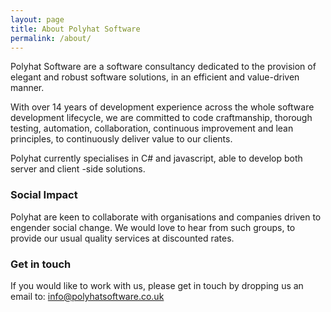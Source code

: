 ```yaml
---
layout: page
title: About Polyhat Software
permalink: /about/
---
```


Polyhat Software are a software consultancy dedicated to the provision of elegant and robust software solutions, in an efficient and value-driven manner.

With over 14 years of development experience across the whole software development lifecycle, we are committed to code craftmanship, thorough testing, automation, collaboration, continuous improvement and lean principles, to continuously deliver value to our clients. 

Polyhat currently specialises in C# and javascript, able to develop both server and client -side solutions.

### Social Impact

Polyhat are keen to collaborate with organisations and companies driven to engender social change. We would love to hear from such groups, to provide our usual quality services at discounted rates.

### Get in touch

If you would like to work with us, please get in touch by dropping us an email to: [info@polyhatsoftware.co.uk](mailto:info@polyhatsoftware.co.uk)